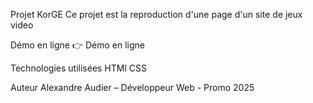Projet KorGE
Ce projet est la reproduction d'une page d'un site de jeux video

Démo en ligne
👉 Démo en ligne

Technologies utilisées
HTMl
CSS

Auteur
Alexandre Audier – Développeur Web - Promo 2025
